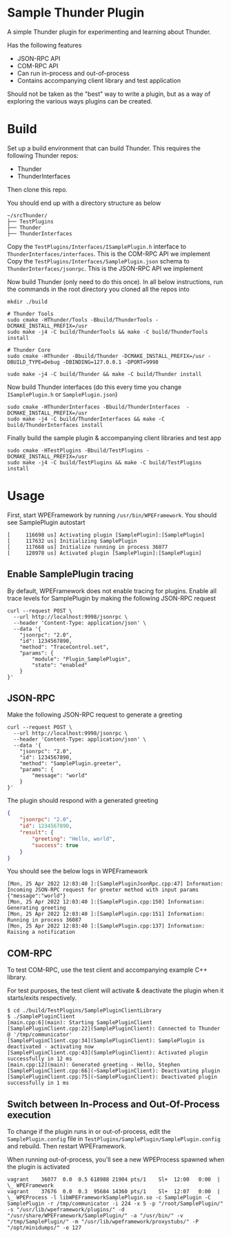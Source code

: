 # Sample Thunder Plugin
A simple Thunder plugin for experimenting and learning about Thunder.

Has the following features
* JSON-RPC API
* COM-RPC API
* Can run in-process and out-of-process
* Contains accompanying client library and test application

Should not be taken as the "best" way to write a plugin, but as a way of exploring the various ways plugins can be created.

# Build
Set up a build environment that can build Thunder. This requires the following Thunder repos:

* Thunder
* ThunderInterfaces

Then clone this repo.

You should end up with a directory structure as below

```
~/srcThunder/
├── TestPlugins
├── Thunder
├── ThunderInterfaces
```

Copy the `TestPlugins/Interfaces/ISamplePlugin.h` interface to `ThunderInterfaces/interfaces`. This is the COM-RPC API we implement
Copy the `TestPlugins/Interfaces/SamplePlugin.json` schema to `ThunderInterfaces/jsonrpc`. This is the JSON-RPC API we implement

Now build Thunder (only need to do this once). In all below instructions, run the commands in the root directory you cloned all the repos into

```shell
mkdir ./build

# Thunder Tools
sudo cmake -HThunder/Tools -Bbuild/ThunderTools -DCMAKE_INSTALL_PREFIX=/usr
sudo make -j4 -C build/ThunderTools && make -C build/ThunderTools install

# Thunder Core
sudo cmake -HThunder -Bbuild/Thunder -DCMAKE_INSTALL_PREFIX=/usr -DBUILD_TYPE=Debug -DBINDING=127.0.0.1 -DPORT=9998

sudo make -j4 -C build/Thunder && make -C build/Thunder install
```

Now build Thunder interfaces (do this every time you change `ISamplePlugin.h` or `SamplePlugin.json`)
```shell
sudo cmake -HThunderInterfaces -Bbuild/ThunderInterfaces  -DCMAKE_INSTALL_PREFIX=/usr
sudo make -j4 -C build/ThunderInterfaces && make -C build/ThunderInterfaces install
```

Finally build the sample plugin & accompanying client libraries and test app
```
sudo cmake -HTestPlugins -Bbuild/TestPlugins -DCMAKE_INSTALL_PREFIX=/usr
sudo make -j4 -C build/TestPlugins && make -C build/TestPlugins install
```

# Usage
First, start WPEFramework by running `/usr/bin/WPEFramework`. You should see SamplePlugin autostart

```
[     116698 us] Activating plugin [SamplePlugin]:[SamplePlugin]
[     117632 us] Initializing SamplePlugin
[     117668 us] Initialize running in process 36077
[     128978 us] Activated plugin [SamplePlugin]:[SamplePlugin]
```

## Enable SamplePlugin tracing
By default, WPEFramework does not enable tracing for plugins. Enable all trace levels for SamplePlugin by making the following JSON-RPC request

```
curl --request POST \
  --url http://localhost:9998/jsonrpc \
  --header 'Content-Type: application/json' \
  --data '{
	"jsonrpc": "2.0",
	"id": 1234567890,
	"method": "TraceControl.set",
	"params": {
		"module": "Plugin_SamplePlugin",
		"state": "enabled"
	}
}'
```

## JSON-RPC
Make the following JSON-RPC request to generate a greeting

```
curl --request POST \
  --url http://localhost:9998/jsonrpc \
  --header 'Content-Type: application/json' \
  --data '{
	"jsonrpc": "2.0",
	"id": 1234567890,
	"method": "SamplePlugin.greeter",
	"params": {
		"message": "world"
	}
}'
```
The plugin should respond with a generated greeting
```json
{
	"jsonrpc": "2.0",
	"id": 1234567890,
	"result": {
		"greeting": "Hello, world",
		"success": true
	}
}
```

You should see the below logs in WPEFramework
```
[Mon, 25 Apr 2022 12:03:40 ]:[SamplePluginJsonRpc.cpp:47] Information: Incoming JSON-RPC request for greeter method with input params {"message":"world"}
[Mon, 25 Apr 2022 12:03:40 ]:[SamplePlugin.cpp:150] Information: Generating greeting
[Mon, 25 Apr 2022 12:03:40 ]:[SamplePlugin.cpp:151] Information: Running in process 36087
[Mon, 25 Apr 2022 12:03:40 ]:[SamplePlugin.cpp:137] Information: Raising a notification
```

## COM-RPC
To test COM-RPC, use the test client and accompanying example C++ library.

For test purposes, the test client will activate & deactivate the plugin when it starts/exits respectively.

```shell
$ cd ./build/TestPlugins/SamplePluginClientLibrary
$ ./SamplePluginClient 
[main.cpp:6](main): Starting SamplePluginClient
[SamplePluginClient.cpp:22](SamplePluginClient): Connected to Thunder @ '/tmp/communicator'
[SamplePluginClient.cpp:34](SamplePluginClient): SamplePlugin is deactivated - activating now
[SamplePluginClient.cpp:43](SamplePluginClient): Activated plugin successfully in 12 ms
[main.cpp:12](main): Generated greeting - Hello, Stephen
[SamplePluginClient.cpp:66](~SamplePluginClient): Deactivating plugin
[SamplePluginClient.cpp:75](~SamplePluginClient): Deactivated plugin successfully in 1 ms
```

## Switch between In-Process and Out-Of-Process execution
To change if the plugin runs in or out-of-process, edit the `SamplePlugin.config` file in `TestPlugins/SamplePlugin/SamplePlugin.config` and rebuild. Then restart WPEFramework.

When running out-of-process, you'll see a new WPEProcess spawned when the plugin is activated
```
vagrant    36077  0.0  0.5 618988 21904 pts/1    Sl+  12:00   0:00  |           \_ WPEFramework
vagrant    37676  0.0  0.3  95684 14360 pts/1    Sl+  12:07   0:00  |               \_ WPEProcess -l libWPEFrameworkSamplePlugin.so -c SamplePlugin -C SamplePlugin -r /tmp/communicator -i 224 -x 5 -p "/root/SamplePlugin/" -s "/usr/lib/wpeframework/plugins/" -d "/usr/share/WPEFramework/SamplePlugin/" -a "/usr/bin/" -v "/tmp/SamplePlugin/" -m "/usr/lib/wpeframework/proxystubs/" -P "/opt/minidumps/" -e 127
```